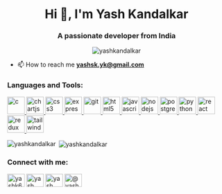 <h1 align="center">Hi 👋, I'm Yash Kandalkar</h1>
<h3 align="center">A passionate developer from India</h3>  

<p align="center"> <img src="https://komarev.com/ghpvc/?username=yashkandalkar&style=flat-square" alt="yashkandalkar" /> </p>

- 📫 How to reach me **yashsk.yk@gmail.com**

<h3 align="left">Languages and Tools:</h3>

<p align="left"> <a href="https://www.cprogramming.com/" target="_blank"> <img src="https://devicons.github.io/devicon/devicon.git/icons/c/c-original.svg" alt="c" width="40" height="40"/> </a> <a href="https://www.chartjs.org" target="_blank"> <img src="https://www.chartjs.org/media/logo-title.svg" alt="chartjs" width="40" height="40"/> </a> <a href="https://www.w3schools.com/css/" target="_blank"> <img src="https://devicons.github.io/devicon/devicon.git/icons/css3/css3-original-wordmark.svg" alt="css3" width="40" height="40"/> </a> <a href="https://expressjs.com" target="_blank"> <img src="https://devicons.github.io/devicon/devicon.git/icons/express/express-original-wordmark.svg" alt="express" width="40" height="40"/> </a> <a href="https://git-scm.com/" target="_blank"> <img src="https://www.vectorlogo.zone/logos/git-scm/git-scm-icon.svg" alt="git" width="40" height="40"/> </a> <a href="https://www.w3.org/html/" target="_blank"> <img src="https://devicons.github.io/devicon/devicon.git/icons/html5/html5-original-wordmark.svg" alt="html5" width="40" height="40"/> </a> <a href="https://developer.mozilla.org/en-US/docs/Web/JavaScript" target="_blank"> <img src="https://devicons.github.io/devicon/devicon.git/icons/javascript/javascript-original.svg" alt="javascript" width="40" height="40"/> </a> <a href="https://nodejs.org" target="_blank"> <img src="https://devicons.github.io/devicon/devicon.git/icons/nodejs/nodejs-original-wordmark.svg" alt="nodejs" width="40" height="40"/> </a> <a href="https://www.postgresql.org" target="_blank"> <img src="https://devicons.github.io/devicon/devicon.git/icons/postgresql/postgresql-original-wordmark.svg" alt="postgresql" width="40" height="40"/> </a> <a href="https://www.python.org" target="_blank"> <img src="https://devicons.github.io/devicon/devicon.git/icons/python/python-original.svg" alt="python" width="40" height="40"/> </a> <a href="https://reactjs.org/" target="_blank"> <img src="https://devicons.github.io/devicon/devicon.git/icons/react/react-original-wordmark.svg" alt="react" width="40" height="40"/> </a> <a href="https://redux.js.org" target="_blank"> <img src="https://devicons.github.io/devicon/devicon.git/icons/redux/redux-original.svg" alt="redux" width="40" height="40"/> </a> <a href="https://tailwindcss.com/" target="_blank"> <img src="https://www.vectorlogo.zone/logos/tailwindcss/tailwindcss-icon.svg" alt="tailwind" width="40" height="40"/> </a> </p>

<p><img align="left" src="https://github-readme-stats.vercel.app/api/top-langs/?username=yashkandalkar&layout=compact" alt="yashkandalkar" /></p>

<p>&nbsp;<img align="center" src="https://github-readme-stats.vercel.app/api?username=yashkandalkar&show_icons=true" alt="yashkandalkar" /></p>

<p align="left">
<h3 align="left">Connect with me:</h3>

<a href="https://twitter.com/yashk60180974" target="blank"><img align="center" src="https://cdn.jsdelivr.net/npm/simple-icons@3.0.1/icons/twitter.svg" alt="yashk60180974" height="30" width="40" /></a>
<a href="https://linkedin.com/in/yash-kandalkar-b5890b1aa" target="blank"><img align="center" src="https://cdn.jsdelivr.net/npm/simple-icons@3.0.1/icons/linkedin.svg" alt="yash kandalkar" height="30" width="40" /></a>
<a href="https://instagram.com/yash__kandalkar" target="blank"><img align="center" src="https://cdn.jsdelivr.net/npm/simple-icons@3.0.1/icons/instagram.svg" alt="yash__kandalkar" height="30" width="40" /></a>
<a href="https://medium.com/@yashsk.yk" target="blank"><img align="center" src="https://cdn.jsdelivr.net/npm/simple-icons@3.0.1/icons/medium.svg" alt="@yashsk.yk" height="30" width="40" /></a>
</p>
